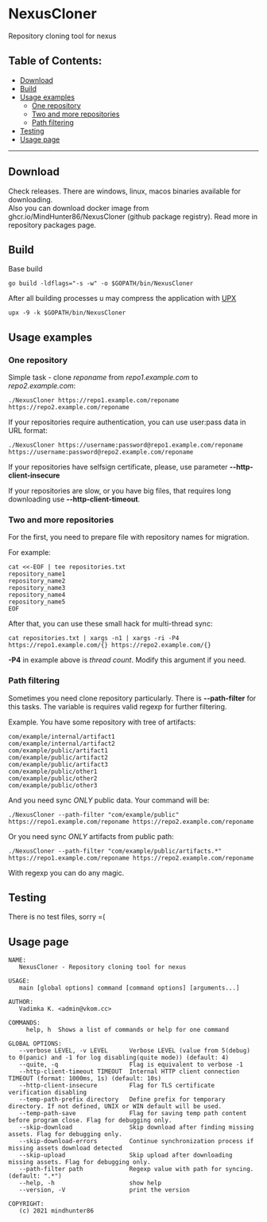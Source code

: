 # NexusCloner
Repository cloning tool for nexus

## Table of Contents:
- [Download](#download)
- [Build](#build)
- [Usage examples](#usage-examples)
   - [One repository](#one-repository)
   - [Two and more repositories](#two-and-more-repositories)
   - [Path filtering](#path-filtering)
- [Testing](#testing)
- [Usage page](#usage-page)

----

## Download
Check releases. There are windows, linux, macos binaries available for downloading.  
Also you can download docker image from ghcr.io/MindHunter86/NexusCloner (github package registry). Read more in repository packages page.

## Build
Base build
```
go build -ldflags="-s -w" -o $GOPATH/bin/NexusCloner
```

After all building processes u may compress the application with [UPX](https://upx.github.io/)
```
upx -9 -k $GOPATH/bin/NexusCloner
```

## Usage examples
### One repository
Simple task - clone *reponame* from *repo1.example.com* to *repo2.example.com*:
```
./NexusCloner https://repo1.example.com/reponame https://repo2.example.com/reponame
```

If your repositories require authentication, you can use user:pass data in URL format:
```
./NexusCloner https://username:password@repo1.example.com/reponame https://username:password@repo2.example.com/reponame
```

If your repositories have selfsign certificate, please, use parameter **--http-client-insecure**
  
If your repositories are slow, or you have big files, that requires long downloading use **--http-client-timeout**.


### Two and more repositories
For the first, you need to prepare file with repository names for migration.
  
For example:
```
cat <<-EOF | tee repositories.txt
repository_name1
repository_name2
repository_name3
repository_name4
repository_name5
EOF
```

After that, you can use these small hack for multi-thread sync:
```
cat repositories.txt | xargs -n1 | xargs -ri -P4 https://repo1.example.com/{} https://repo2.example.com/{}
```
  
**-P4** in example above is *thread count*. Modify this argument if you need.


### Path filtering
Sometimes you need clone repository particularly. There is **--path-filter** for this tasks. The variable is requires valid regexp for further filtering.
  
Example. You have some repository with tree of artifacts:
```
com/example/internal/artifact1
com/example/internal/artifact2
com/example/public/artifact1
com/example/public/artifact2
com/example/public/artifact3
com/example/public/other1
com/example/public/other2
com/example/public/other3
```

And you need sync *ONLY* public data. Your command will be:
```
./NexusCloner --path-filter "com/example/public" https://repo1.example.com/reponame https://repo2.example.com/reponame
```

Or you need sync *ONLY* artifacts from public path:
```
./NexusCloner --path-filter "com/example/public/artifacts.*" https://repo1.example.com/reponame https://repo2.example.com/reponame
```
  
With regexp you can do any magic.


## Testing
There is no test files, sorry =(

## Usage page

```
NAME:
   NexusCloner - Repository cloning tool for nexus

USAGE:
   main [global options] command [command options] [arguments...]

AUTHOR:
   Vadimka K. <admin@vkom.cc>

COMMANDS:
     help, h  Shows a list of commands or help for one command

GLOBAL OPTIONS:
   --verbose LEVEL, -v LEVEL      Verbose LEVEL (value from 5(debug) to 0(panic) and -1 for log disabling(quite mode)) (default: 4)
   --quite, -q                    Flag is equivalent to verbose -1
   --http-client-timeout TIMEOUT  Internal HTTP client connection TIMEOUT (format: 1000ms, 1s) (default: 10s)
   --http-client-insecure         Flag for TLS certificate verification disabling
   --temp-path-prefix directory   Define prefix for temporary directory. If not defined, UNIX or WIN default will be used.
   --temp-path-save               Flag for saving temp path content before program close. Flag for debugging only.
   --skip-download                Skip download after finding missing assets. Flag for debugging only.
   --skip-download-errors         Continue synchronization process if missing assets download detected
   --skip-upload                  Skip upload after downloading missing assets. Flag for debugging only.
   --path-filter path             Regexp value with path for syncing. (default: ".*")
   --help, -h                     show help
   --version, -V                  print the version

COPYRIGHT:
   (c) 2021 mindhunter86
```
